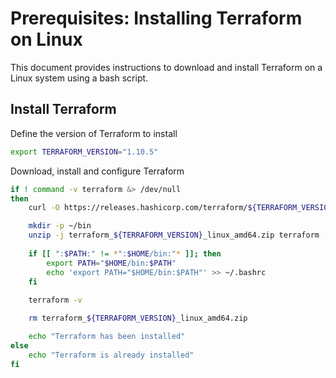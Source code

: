 # Prerequisites: Installing Terraform on Linux

This document provides instructions to download and install Terraform on a Linux system using a bash script.

## Install Terraform

Define the version of Terraform to install

```bash
export TERRAFORM_VERSION="1.10.5"
```

Download, install and configure Terraform

```bash
if ! command -v terraform &> /dev/null
then
    curl -O https://releases.hashicorp.com/terraform/${TERRAFORM_VERSION}/terraform_${TERRAFORM_VERSION}_linux_amd64.zip

    mkdir -p ~/bin
    unzip -j terraform_${TERRAFORM_VERSION}_linux_amd64.zip terraform -d ~/bin
    
    if [[ ":$PATH:" != *":$HOME/bin:"* ]]; then
        export PATH="$HOME/bin:$PATH"
        echo 'export PATH="$HOME/bin:$PATH"' >> ~/.bashrc
    fi
    
    terraform -v

    rm terraform_${TERRAFORM_VERSION}_linux_amd64.zip

    echo "Terraform has been installed"
else
    echo "Terraform is already installed"
fi
```

